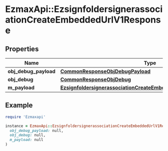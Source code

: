 # EzmaxApi::EzsignfoldersignerassociationCreateEmbeddedUrlV1Response

## Properties

| Name | Type | Description | Notes |
| ---- | ---- | ----------- | ----- |
| **obj_debug_payload** | [**CommonResponseObjDebugPayload**](CommonResponseObjDebugPayload.md) |  |  |
| **obj_debug** | [**CommonResponseObjDebug**](CommonResponseObjDebug.md) |  | [optional] |
| **m_payload** | [**EzsignfoldersignerassociationCreateEmbeddedUrlV1ResponseMPayload**](EzsignfoldersignerassociationCreateEmbeddedUrlV1ResponseMPayload.md) |  |  |

## Example

```ruby
require 'Ezmaxapi'

instance = EzmaxApi::EzsignfoldersignerassociationCreateEmbeddedUrlV1Response.new(
  obj_debug_payload: null,
  obj_debug: null,
  m_payload: null
)
```

